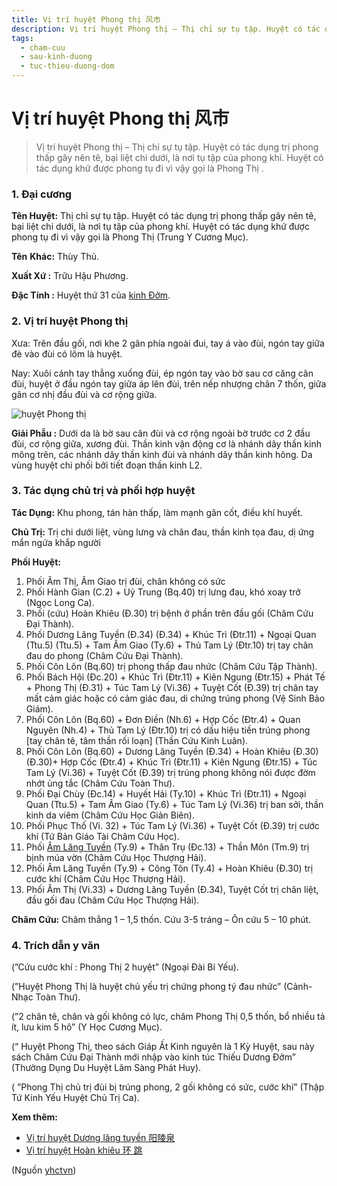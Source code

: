 ```yaml
---
title: Vị trí huyệt Phong thị 风市
description: Vị trí huyệt Phong thị – Thị chỉ sự tụ tập. Huyệt có tác dụng trị phong thấp gây nên tê, bại liệt chi dưới, là nơi tụ tập của phong khí. Huyệt có tác dụng khứ được phong tụ đi vì vậy gọi là Phong Thị .
tags:
  - cham-cuu
  - sau-kinh-duong
  - tuc-thieu-duong-dom
---
```


# Vị trí huyệt Phong thị 风市 

> Vị trí huyệt Phong thị – Thị chỉ sự tụ tập. Huyệt có tác dụng trị phong thấp gây nên tê, bại liệt chi dưới, là nơi tụ tập của phong khí. Huyệt có tác dụng khứ được phong tụ đi vì vậy gọi là Phong Thị .

### 1. Đại cương

**Tên Huyệt:** Thị chỉ sự tụ tập. Huyệt có tác dụng trị phong thấp gây nên tê, bại liệt chi dưới, là nơi tụ tập của phong khí. Huyệt có tác dụng khứ được phong tụ đi vì vậy gọi là Phong Thị (Trung Y Cương Mục).

**Tên** **Khác:** Thùy Thủ.

**Xuất Xứ :** Trữu Hậu Phương.

**Đặc Tính :** Huyệt thứ 31 của [kinh Đởm](/yhctvn/kinh-tuc-thieu-duong-dom).

### 2. Vị trí huyệt Phong thị

Xưa: Trên đầu gối, nơi khe 2 gân phía ngoài đui, tay á vào đùi, ngón tay giữa đè vào đùi có lõm là huyệt.

Nay: Xuôi cánh tay thẳng xuống đùi, ép ngón tay vào bờ sau cơ căng cân đùi, huyệt ở đầu ngón tay giữa áp lên đùi, trên nếp nhượng chân 7 thốn, giữa gân cơ nhị đầu đùi và cơ rộng giữa.

![huyệt Phong thị](/imgs/yhctvn/huyet-phong-thi-300x169.jpg)

**Giải Phẫu :** Dưới da là bờ sau cân đùi và cơ rộng ngoài bờ trước cơ 2 đầu đùi, cơ rộng giữa, xương đùi. Thần kinh vận động cơ là nhánh dây thần kinh mông trên, các nhánh dây thần kinh đùi và nhánh dây thần kinh hông. Da vùng huyệt chi phối bởi tiết đoạn thần kinh L2.

### 3. Tác dụng chủ trị và phối hợp huyệt

**Tác Dụng:** Khu phong, tán hàn thấp, làm mạnh gân cốt, điều khí huyết.

**Chủ Trị:** Trị chi dưới liệt, vùng lưng và chân đau, thần kinh tọa đau, dị ứng mẩn ngứa khắp người

**Phối Huyệt:**

1. Phối Âm Thị, Âm Giao trị đùi, chân không có sức
2. Phối Hành Gian (C.2) + Uỷ Trung (Bq.40) trị lưng đau, khó xoay trở (Ngọc Long Ca).
3. Phối (cứu) Hoàn Khiêu (Đ.30) trị bệnh ở phần trên đầu gối (Châm Cứu Đại Thành).
4. Phối Dương Lăng Tuyền (Đ.34) (Đ.34) + Khúc Trì (Đtr.11) + Ngoại Quan (Ttu.5) (Ttu.5) + Tam Âm Giao (Ty.6) + Thủ Tam Lý (Đtr.10) trị tay chân đau do phong (Châm Cứu Đại Thành).
5. Phối Côn Lôn (Bq.60) trị phong thấp đau nhức (Châm Cứu Tập Thành).
6. Phối Bách Hội (Đc.20) + Khúc Trì (Đtr.11) + Kiên Ngung (Đtr.15) + Phát Tế + Phong Thị (Đ.31) + Túc Tam Lý (Vi.36) + Tuyệt Cốt (Đ.39) trị chân tay mất cảm giác hoặc có cảm giác đau, di chứng trúng phong (Vệ Sinh Bảo Giám).
7. Phối Côn Lôn (Bq.60) + Đơn Điền (Nh.6) + Hợp Cốc (Đtr.4) + Quan Nguyên (Nh.4) + Thủ Tam Lý (Đtr.10) trị có dấu hiệu tiền trúng phong [tay chân tê, tâm thần rối loạn] (Thần Cứu Kinh Luân).
8. Phối Côn Lôn (Bq.60) + Dương Lăng Tuyền (Đ.34) + Hoàn Khiêu (Đ.30) (Đ.30)+ Hợp Cốc (Đtr.4) + Khúc Trì (Đtr.11) + Kiên Ngung (Đtr.15) + Túc Tam Lý (Vi.36) + Tuyệt Cốt (Đ.39) trị trúng phong không nói được đờm nhớt ủng tắc (Châm Cứu Toàn Thư).
9. Phối Đại Chùy (Đc.14) + Huyết Hải (Ty.10) + Khúc Trì (Đtr.11) + Ngoại Quan (Ttu.5) + Tam Âm Giao (Ty.6) + Túc Tam Lý (Vi.36) trị ban sởi, thần kinh da viêm (Châm Cứu Học Giản Biên).
10. Phối Phục Thố (Vi. 32) + Túc Tam Lý (Vi.36) + Tuyệt Cốt (Đ.39) trị cước khí (Tứ Bản Giáo Tài Châm Cứu Học).
11. Phối [Âm Lăng Tuyền](/yhctvn/vi-tri-huyet-am-lang-tuyen-%e9%98%b4%e9%99%b5%e6%b3%89) (Ty.9) + Thân Trụ (Đc.13) + Thần Môn (Tm.9) trị bịnh múa vờn (Châm Cứu Học Thượng Hải).
12. Phối Âm Lăng Tuyền (Ty.9) + Công Tôn (Ty.4) + Hoàn Khiêu (Đ.30) trị cước khí (Châm Cứu Học Thượng Hải).
13. Phối Âm Thị (Vi.33) + Dương Lăng Tuyền (Đ.34), Tuyệt Cốt trị chân liệt, đầu gối đau (Châm Cứu Học Thượng Hải).

**Châm Cứu:** Châm thẳng 1 – 1,5 thốn. Cứu 3-5 tráng – Ôn cứu 5 – 10 phút.

### 4. Trích dẫn y văn

(”Cứu cước khí : Phong Thị 2 huyệt” (Ngoại Đài Bí Yếu).

(”Huyệt Phong Thị là huyệt chủ yếu trị chứng phong tý đau nhức” (Cảnh-Nhạc Toàn Thư).

(”2 chân tê, chân và gối không có lực, châm Phong Thị 0,5 thốn, bổ nhiều tả ít, lưu kim 5 hô” (Y Học Cương Mục).

(“ Huyệt Phong Thị, theo sách Giáp Ất Kinh nguyên là 1 Kỳ Huyệt, sau này sách Châm Cứu Đại Thành mới nhập vào kinh túc Thiếu Dương Đởm” (Thường Dụng Du Huyệt Lâm Sàng Phát Huy).

( ”Phong Thị chủ trị đùi bị trúng phong, 2 gối không có sức, cước khí” (Thập Tứ Kinh Yếu Huyệt Chủ Trị Ca).

**Xem thêm:**

* [Vị trí huyệt Dương lăng tuyền 阳陵泉](/yhctvn/vi-tri-huyet-duong-lang-tuyen-%e9%98%b3%e9%99%b5%e6%b3%89)
* [Vị trí huyệt Hoàn khiêu 环 跳](/yhctvn/vi-tri-huyet-hoan-khieu-%e7%8e%af-%e8%b7%b3)

(Nguồn <a href="https://yhctvn.com/vi-tri-huyet-phong-thi-风市/" target="_blank">yhctvn</a>)
